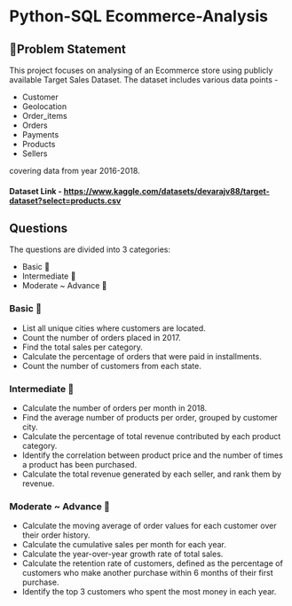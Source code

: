 
#  Python-SQL Ecommerce-Analysis

## 📝Problem Statement

This project focuses on analysing of an Ecommerce store using publicly available Target Sales Dataset. The dataset includes various data points - 

- Customer
- Geolocation
- Order_items
- Orders
- Payments
- Products
- Sellers 

covering data from year 2016-2018.

#### Dataset Link - https://www.kaggle.com/datasets/devarajv88/target-dataset?select=products.csv

## Questions

The questions are divided into 3 categories:
- Basic  🐣
- Intermediate  🦅
- Moderate ~ Advance  🚀

### Basic 🐣
- List all unique cities where customers are located.
- Count the number of orders placed in 2017.
- Find the total sales per category.
- Calculate the percentage of orders that were paid in installments.
- Count the number of customers from each state. 

### Intermediate 🦅
- Calculate the number of orders per month in 2018.
- Find the average number of products per order, grouped by customer city.
- Calculate the percentage of total revenue contributed by each product category.
- Identify the correlation between product price and the number of times a product has been purchased.
- Calculate the total revenue generated by each seller, and rank them by revenue.

### Moderate ~ Advance  🚀
- Calculate the moving average of order values for each customer over their order history.
- Calculate the cumulative sales per month for each year.
- Calculate the year-over-year growth rate of total sales.
- Calculate the retention rate of customers, defined as the percentage of customers who make another purchase within 6 months of their first purchase.
- Identify the top 3 customers who spent the most money in each year.
